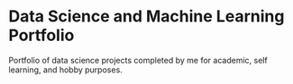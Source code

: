 # Data Science and Machine Learning Portfolio
Portfolio of data science projects completed by me for academic, self learning, and hobby purposes. 
